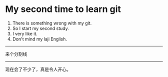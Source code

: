 # My second time to learn git
1. There is something wrong with my git.
2. So I start my second study.
3. I very like it.
4. Don't mind my laji English.
---
来个分割线
***
现在会了不少了，真是令人开心。